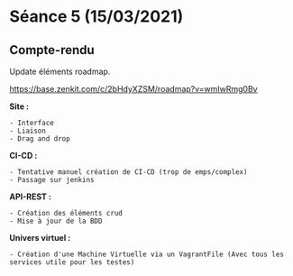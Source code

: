 # Séance 5 (15/03/2021)

## Compte-rendu

Update éléments roadmap. 

https://base.zenkit.com/c/2bHdyXZSM/roadmap?v=wmIwRmg0Bv

**Site :**

    - Interface
    - Liaison
    - Drag and drop

**CI-CD :**

    - Tentative manuel création de CI-CD (trop de emps/complex)
    - Passage sur jenkins

**API-REST :**

    - Création des éléments crud
    - Mise à jour de la BDD

**Univers virtuel :**

    - Création d'une Machine Virtuelle via un VagrantFile (Avec tous les services utile pour les testes)